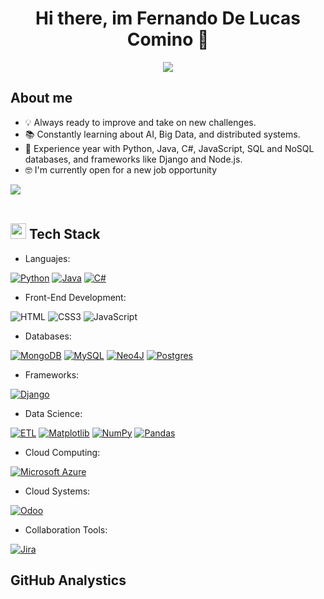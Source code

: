 <div align='center'>
<h1 align='center'>Hi there, im Fernando De Lucas Comino 👋</h1>
<p align="center">
  <a href="https://github.com/DenverCoder1/readme-typing-svg"><img src="https://readme-typing-svg.herokuapp.com?font=Time+New+Roman&color=cyan&size=25&center=true&vCenter=true&width=600&height=100&lines=Software+Developer,;Big+Data+Student,;IA+Student,;Active+Learner/Researcher,;Love+to+learn+new+stuffs"></a>
</p>
</div>


## About me
- 💡 Always ready to improve and take on new challenges.
- 📚 Constantly learning about AI, Big Data, and distributed systems.
- 🔧 Experience year with Python, Java, C#, JavaScript, SQL and NoSQL databases, and frameworks like Django and Node.js.
- 🤓 I'm currently open for a new job opportunity

<img src="https://user-images.githubusercontent.com/73097560/115834477-dbab4500-a447-11eb-908a-139a6edaec5c.gif"><br><br>

## <img src="https://media2.giphy.com/media/QssGEmpkyEOhBCb7e1/giphy.gif?cid=ecf05e47a0n3gi1bfqntqmob8g9aid1oyj2wr3ds3mg700bl&rid=giphy.gif" width ="25"><b> Tech Stack</b>

- Languajes:
  
[![Python](https://img.shields.io/badge/Python-3776AB?logo=python&logoColor=fff)](#)
[![Java](https://img.shields.io/badge/Java-%23ED8B00.svg?logo=openjdk&logoColor=white)](#)
[![C#](https://custom-icon-badges.demolab.com/badge/C%23-%23239120.svg?logo=cshrp&logoColor=white)](#)

- Front-End Development:

![HTML](https://img.shields.io/badge/HTML5%20-%23E34F26.svg?style=for-the-badge&logo=html5&logoColor=white)
![CSS3](https://img.shields.io/badge/CSS%20-%231572B6.svg?style=for-the-badge&logo=css3&logoColor=white)
![JavaScript](https://img.shields.io/badge/JavaScript%20-%23F7DF1E.svg?style=for-the-badge&logo=javascript&logoColor=black)

- Databases:

[![MongoDB](https://img.shields.io/badge/MongoDB-%234ea94b.svg?logo=mongodb&logoColor=white)](#)
[![MySQL](https://img.shields.io/badge/MySQL-4479A1?logo=mysql&logoColor=fff)](#)
[![Neo4J](https://img.shields.io/badge/Neo4j-008CC1?logo=neo4j&logoColor=white)](#)
[![Postgres](https://img.shields.io/badge/Postgres-%23316192.svg?logo=postgresql&logoColor=white)](#)

- Frameworks:
  
[![Django](https://img.shields.io/badge/Django-%23092E20.svg?logo=django&logoColor=white)](#)

- Data Science:

[![ETL](https://custom-icon-badges.demolab.com/badge/ETL-9370DB?logo=etl-logo&logoColor=fff)](#)
[![Matplotlib](https://custom-icon-badges.demolab.com/badge/Matplotlib-71D291?logo=matplotlib&logoColor=fff)](#)
[![NumPy](https://img.shields.io/badge/NumPy-4DABCF?logo=numpy&logoColor=fff)](#)
[![Pandas](https://img.shields.io/badge/Pandas-150458?logo=pandas&logoColor=fff)](#)


- Cloud Computing:

[![Microsoft Azure](https://custom-icon-badges.demolab.com/badge/Microsoft%20Azure-0089D6?logo=msazure&logoColor=white)](#)

- Cloud Systems:

[![Odoo](https://img.shields.io/badge/Odoo-714B67?logo=Odoo&logoColor=fff)](#)

- Collaboration Tools:

[![Jira](https://img.shields.io/badge/Jira-0052CC?logo=jira&logoColor=fff)](#)

## GitHub Analystics

<p align='center'>
  <a href='https://github.com/FernandoDeLucasComino'>
    <img height='180em'>
  </a>
</p>
<!--
**FernandoDeLucasComino/FernandoDeLucasComino** is a ✨ _special_ ✨ repository because its `README.md` (this file) appears on your GitHub profile.

Here are some ideas to get you started:

- 🔭 I’m currently working on ...
- 🌱 I’m currently learning ...
- 👯 I’m looking to collaborate on ...
- 🤔 I’m looking for help with ...
- 💬 Ask me about ...
- 📫 How to reach me: ...
- 😄 Pronouns: ...
- ⚡ Fun fact: ...
-->
